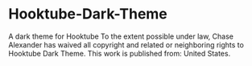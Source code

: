# Hooktube-Dark-Theme
A dark theme for Hooktube
To the extent possible under law, Chase Alexander has waived all copyright and related or neighboring rights to Hooktube Dark Theme. This work is published from: United States. 
